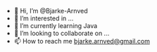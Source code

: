 - 👋 Hi, I’m @Bjarke-Arnved
- 👀 I’m interested in ...
- 🌱 I’m currently learning Java
- 💞️ I’m looking to collaborate on ...
- 📫 How to reach me bjarke.arnved@gmail.com
